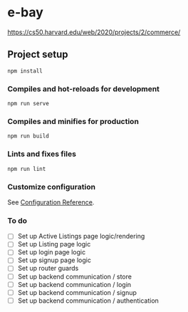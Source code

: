 # e-bay
https://cs50.harvard.edu/web/2020/projects/2/commerce/
## Project setup
```
npm install
```

### Compiles and hot-reloads for development
```
npm run serve
```

### Compiles and minifies for production
```
npm run build
```

### Lints and fixes files
```
npm run lint
```

### Customize configuration
See [Configuration Reference](https://cli.vuejs.org/config/).


### To do

- [ ] Set up Active Listings page logic/rendering
- [ ] Set up Listing page logic
- [ ] Set up login page logic
- [ ] Set up signup page logic
- [ ] Set up router guards
- [ ] Set up backend communication / store
- [ ] Set up backend communication / login
- [ ] Set up backend communication / signup
- [ ] Set up backend communication / authentication
